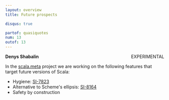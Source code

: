 ```yaml
---
layout: overview
title: Future prospects

disqus: true

partof: quasiquotes
num: 13
outof: 13
---
```

**Denys Shabalin** <span class="label warning" style="float: right;">EXPERIMENTAL</span>

In the [scala.meta](http://scalameta.org) project we are working on the following features that target future versions of Scala:

* Hygiene: [SI-7823](https://issues.scala-lang.org/browse/SI-7823)
* Alternative to Scheme's ellipsis: [SI-8164](https://issues.scala-lang.org/browse/SI-8164)
* Safety by construction
